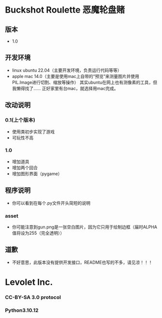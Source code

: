 # Buckshot Roulette 恶魔轮盘赌
## 版本
- 1.0
## 开发环境
- linux ubuntu 22.04（主要开发环境，负责运行代码等等）
- apple mac 14.0（主要是使用mac上自带的“预览”来测量图片并使用PIL.Image进行切割、缩放等操作）
其实ubuntu在网上也有测像素的工具，但我懒得找了......
正好家里有台mac，就选择用mac完成。
## 改动说明
### 0.1(上个版本)
- 使用类初步实现了游戏
- 可玩性不高
### 1.0
- 增加道具
- 增加两个回合
- 增加图形界面（pygame）
## 程序说明
- 你可以看到在每个.py文件开头简短的说明
### asset
- 你可能注意到gun.png是一张空白图片，因为它只用于绘制边框（届时ALPHA值将设为255（完全透明））

## 道歉
- 不好意思，此版本没有提供开发接口，README也写的不多，请见凉！！！
# Levolet Inc.
### CC-BY-SA 3.0 protocol
### Python3.10.12